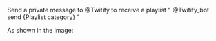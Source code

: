 Send a private message to @Twitify to receive a playlist
" @Twitify_bot send {Playlist category} "

As shown in the image:
<blockquote class="imgur-embed-pub" lang="en" data-id="a/JSQyrHr" data-context="false" ><a href="//imgur.com/a/JSQyrHr"></a></blockquote><script async src="//s.imgur.com/min/embed.js" charset="utf-8"></script>

